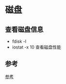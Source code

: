 # 磁盘

## 查看磁盘信息

- fdisk -l 
- iostat -x 10 查看磁盘性能



## 参考

[参考](https://www.cnblogs.com/xubiao/p/6497533.html)